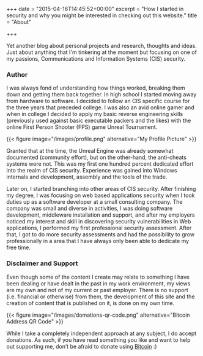 +++
date = "2015-04-16T14:45:52+00:00"
excerpt = "How I started in security and why you might be interested in checking out this website."
title = "About"

+++

Yet another blog about personal projects and research, thoughts and ideas. Just about anything that I'm tinkering at the moment but focusing on one of my passions, Communications and Information Systems (CIS) security.

### Author

<div class="row">
  <div class="col-md-9">
  <p>I was always fond of understanding how things worked, breaking them down and getting them back together. In high school I started moving away from hardware to software. I decided to follow an CIS specific course for the three years that preceded college. I was also an avid online gamer and when in college I decided to apply my basic reverse engineering skills (previously used against basic executable packers and the likes) with the online First Person Shooter (FPS) game Unreal Tournament.</p>
  </div>
  <div class="col-md-3">
{{< figure image="/images/profile.png" alternative="My Profile Picture" >}}
  </div>
</div>

Granted that at the time, the Unreal Engine was already somewhat documented (community effort), but on the other-hand, the anti-cheats systems were not. This was my first one hundred percent dedicated effort into the realm of CIS security. Experience was gained into Windows internals and development, assembly and the tools of the trade.

Later on, I started branching into other areas of CIS security. After finishing my degree, I was focusing on web based applications security when I took duties up as a software developer at a small consulting company. The company was small and diverse in activities, I was doing software development, middleware installation and support, and after my employers noticed my interest and skill in discovering security vulnerabilities in Web applications, I performed my first professional security assessment. After that, I got to do more security assessments and had the possibility to grow professionally in a area that I have always only been able to dedicate my free time.

### Disclaimer and Support

<div class="row">
  <div class="col-md-9">
  <p>Even though some of the content I create may relate to something I have been dealing or have dealt in the past in my work environment, my views are my own and not of my current or past employer. There is no support (i.e. financial or otherwise) from them, the development of this site and the creation of content that is published on it, is done on my own time.</p>
  </div>
  <div class="col-md-3">
{{< figure image="/images/domations-qr-code.png" alternative="Bitcoin Address QR Code" >}}
  </div>
</div>

<p>While I take a completely independent approach at any subject, I do accept donations. As such, if you have read something you like and want to help out supporting me, don’t be afraid to donate using <a href="bitcoin:184DunUmssEBeXPmRP4hrza2hMEwNc7vXS?label=Donations&message=Thanks%20you%20very%20much%21">Bitcoin</a> :)</p>
